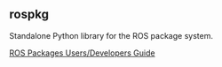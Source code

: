rospkg
-----

Standalone Python library for the ROS package system.

[ROS Packages Users/Developers Guide](http://ros.org/doc/api/rospkg/html/)
